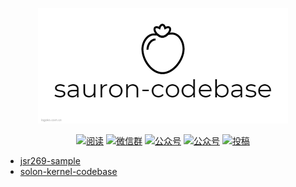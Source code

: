 
<p align="center">
<a href="https://github.com/Snailclimb/JavaGuide" target="_blank">
	<img src="./solon-kernel-codebase/doc/img/logoko.png" width=""/>
</a>
</p>
<p align="center">
  <a href="https://snailclimb.gitee.io/javaguide"><img src="https://img.shields.io/badge/阅读-read-brightgreen.svg" alt="阅读"></a>
  <a href="#联系我"><img src="https://img.shields.io/badge/chat-微信群-blue.svg" alt="微信群"></a>
  <a href="#公众号"><img src="https://img.shields.io/badge/%E5%85%AC%E4%BC%97%E5%8F%B7-但丁的异想-lightgrey.svg" alt="公众号"></a>
  <a href="#公众号"><img src="https://img.shields.io/badge/PDF-待开发-important.svg" alt="公众号"></a>
  <a href="#投稿"><img src="https://img.shields.io/badge/support-投稿-critical.svg" alt="投稿"></a>
</p>


- [jsr269-sample](./jsr269-sample/README.md)
- [solon-kernel-codebase](README.md)